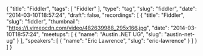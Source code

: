 {
  "title": "Fiddler",
  "tags": [
    "Fiddler"
  ],
  "type": "tag",
  "slug": "fiddler",
  "date": "2014-03-10T18:57:24",
  "draft": false,
  "recordings": [
    {
      "title": "Fiddler",
      "slug": "fiddler",
      "thumbnail": "https://i.vimeocdn.com/video/482639988_295x166.jpg",
      "date": "2014-03-10T18:57:24",
      "meetups": [
        {
          "name": "Austin .NET UG",
          "slug": "austin-net-ug"
        }
      ],
      "speakers": [
        {
          "name": "Eric Lawrence",
          "slug": "eric-lawrence"
        }
      ]
    }
  ]
}